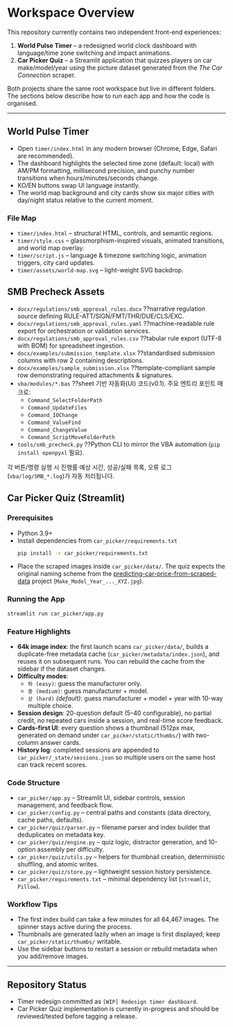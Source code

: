 # Workspace Overview

This repository currently contains two independent front-end experiences:

1. **World Pulse Timer** – a redesigned world clock dashboard with language/time zone switching and impact animations.
2. **Car Picker Quiz** – a Streamlit application that quizzes players on car make/model/year using the picture dataset generated from the _The Car Connection_ scraper.

Both projects share the same root workspace but live in different folders. The sections below describe how to run each app and how the code is organised.

---

## World Pulse Timer

- Open `timer/index.html` in any modern browser (Chrome, Edge, Safari are recommended).
- The dashboard highlights the selected time zone (default: local) with AM/PM formatting, millisecond precision, and punchy number transitions when hours/minutes/seconds change.
- KO/EN buttons swap UI language instantly.
- The world map background and city cards show six major cities with day/night status relative to the current moment.

### File Map
- `timer/index.html` – structural HTML, controls, and semantic regions.
- `timer/style.css` – glassmorphism-inspired visuals, animated transitions, and world map overlay.
- `timer/script.js` – language & timezone switching logic, animation triggers, city card updates.
- `timer/assets/world-map.svg` – light-weight SVG backdrop.

## SMB Precheck Assets

- `docx/regulations/smb_approval_rules.docx` ??narrative regulation source defining RULE-ATT/SIGN/FMT/THR/DUE/CLS/EXC.
- `docx/regulations/smb_approval_rules.yaml` ??machine-readable rule export for orchestration or validation services.
- `docx/regulations/smb_approval_rules.csv` ??tabular rule export (UTF-8 with BOM) for spreadsheet ingestion.
- `docx/examples/submission_template.xlsx` ??standardised submission columns with row 2 containing descriptions.
- `docx/examples/sample_submission.xlsx` ??template-compliant sample row demonstrating required attachments & signatures.
- `vba/modules/*.bas` ??sheet 기반 자동화(UI) 코드(v0.1). 주요 엔트리 포인트 매크로:
  - `Command_SelectFolderPath`
  - `Command_UpdateFiles`
  - `Command_IOChange`
  - `Command_ValueFind`
  - `Command_ChangeValue`
  - `Command_ScriptMoveFolderPath`
- `tools/smb_precheck.py` ??Python CLI to mirror the VBA automation (`pip install openpyxl` 필요).

각 버튼/명령 실행 시 진행률·예상 시간, 성공/실패 목록, 오류 로그(`vba/log/SMB_*.log`)가 자동 처리됩니다.

## Car Picker Quiz (Streamlit)

### Prerequisites
- Python 3.9+
- Install dependencies from `car_picker/requirements.txt`
  ```bash
  pip install -r car_picker/requirements.txt
  ```
- Place the scraped images inside `car_picker/data/`. The quiz expects the original naming scheme from the [predicting-car-price-from-scraped-data](https://github.com/nicolas-gervais/predicting-car-price-from-scraped-data/tree/master/picture-scraper) project (`Make_Model_Year_..._XYZ.jpg`).

### Running the App
```bash
streamlit run car_picker/app.py
```

### Feature Highlights
- **64k image index**: the first launch scans `car_picker/data/`, builds a duplicate-free metadata cache (`car_picker/metadata/index.json`), and reuses it on subsequent runs. You can rebuild the cache from the sidebar if the dataset changes.
- **Difficulty modes**:
  - `하 (easy)`: guess the manufacturer only.
  - `중 (medium)`: guess manufacturer + model.
  - `상 (hard)` *(default)*: guess manufacturer + model + year with 10-way multiple choice.
- **Session design**: 20-question default (5–40 configurable), no partial credit, no repeated cars inside a session, and real-time score feedback.
- **Cards-first UI**: every question shows a thumbnail (512px max, generated on demand under `car_picker/static/thumbs/`) with two-column answer cards.
- **History log**: completed sessions are appended to `car_picker/_state/sessions.json` so multiple users on the same host can track recent scores.

### Code Structure
- `car_picker/app.py` – Streamlit UI, sidebar controls, session management, and feedback flow.
- `car_picker/config.py` – central paths and constants (data directory, cache paths, defaults).
- `car_picker/quiz/parser.py` – filename parser and index builder that deduplicates on metadata key.
- `car_picker/quiz/engine.py` – quiz logic, distractor generation, and 10-option assembly per difficulty.
- `car_picker/quiz/utils.py` – helpers for thumbnail creation, deterministic shuffling, and atomic writes.
- `car_picker/quiz/store.py` – lightweight session history persistence.
- `car_picker/requirements.txt` – minimal dependency list (`streamlit`, `Pillow`).

### Workflow Tips
- The first index build can take a few minutes for all 64,467 images. The spinner stays active during the process.
- Thumbnails are generated lazily when an image is first displayed; keep `car_picker/static/thumbs/` writable.
- Use the sidebar buttons to restart a session or rebuild metadata when you add/remove images.

---

## Repository Status

- Timer redesign committed as `[WIP] Redesign timer dashboard`.
- Car Picker Quiz implementation is currently in-progress and should be reviewed/tested before tagging a release.
